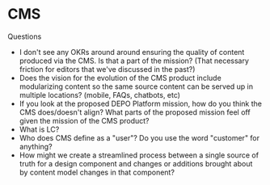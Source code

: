 # CMS

Questions
- I don't see any OKRs around around ensuring the quality of content produced via the CMS. Is that a part of the mission? (That necessary friction for editors that we've discussed in the past?)
- Does the vision for the evolution of the CMS product include modularizing content so the same source content can be served up in multiple locations? (mobile, FAQs, chatbots, etc)
- If you look at the proposed DEPO Platform mission, how do you think the CMS does/doesn't align? What parts of the proposed mission feel off given the mission of the CMS product?
- What is LC?
- Who does CMS define as a "user"? Do you use the word "customer" for anything?
- How might we create a streamlined process between a single source of truth for a design component and changes or additions brought about by content model changes in that component? 

